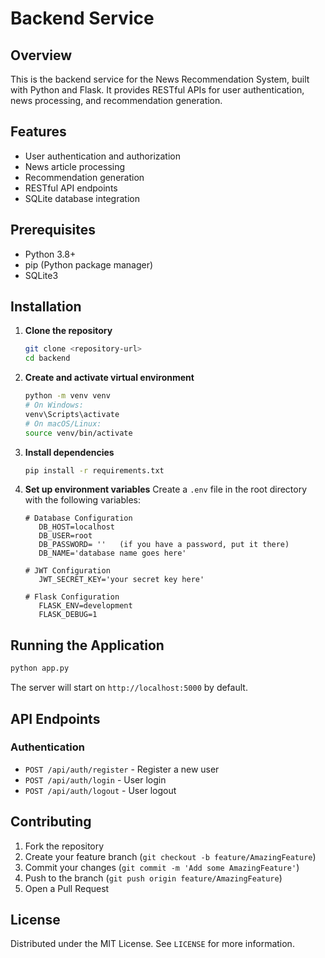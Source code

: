 # Backend Service

## Overview
This is the backend service for the News Recommendation System, built with Python and Flask. It provides RESTful APIs for user authentication, news processing, and recommendation generation.

## Features
- User authentication and authorization
- News article processing
- Recommendation generation
- RESTful API endpoints
- SQLite database integration

## Prerequisites
- Python 3.8+
- pip (Python package manager)
- SQLite3

## Installation

1. **Clone the repository**
   ```bash
   git clone <repository-url>
   cd backend
   ```

2. **Create and activate virtual environment**
   ```bash
   python -m venv venv
   # On Windows:
   venv\Scripts\activate
   # On macOS/Linux:
   source venv/bin/activate
   ```

3. **Install dependencies**
   ```bash
   pip install -r requirements.txt
   ```

4. **Set up environment variables**
   Create a `.env` file in the root directory with the following variables:
   ```
   # Database Configuration
      DB_HOST=localhost
      DB_USER=root
      DB_PASSWORD= ''   (if you have a password, put it there)
      DB_NAME='database name goes here'

   # JWT Configuration
      JWT_SECRET_KEY='your secret key here'

   # Flask Configuration
      FLASK_ENV=development
      FLASK_DEBUG=1
   ```


## Running the Application

```bash
python app.py
```

The server will start on `http://localhost:5000` by default.

## API Endpoints

### Authentication
- `POST /api/auth/register` - Register a new user
- `POST /api/auth/login` - User login
- `POST /api/auth/logout` - User logout


## Contributing
1. Fork the repository
2. Create your feature branch (`git checkout -b feature/AmazingFeature`)
3. Commit your changes (`git commit -m 'Add some AmazingFeature'`)
4. Push to the branch (`git push origin feature/AmazingFeature`)
5. Open a Pull Request

## License
Distributed under the MIT License. See `LICENSE` for more information.
